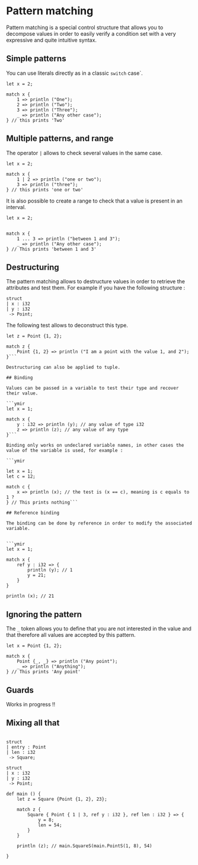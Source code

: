 # Pattern matching

Pattern matching is a special control structure that allows you to
decompose values in order to easily verify a condition set with a very
expressive and quite intuitive syntax.

## Simple patterns 

You can use literals directly as in a classic `switch` case`.

```ymir
let x = 2;

match x {
	1 => println ("One");
	2 => println ("Two"); 
	3 => println ("Three");
	_ => println ("Any other case");
} // this prints 'Two'
```

## Multiple patterns, and range 

The operator `|` allows to check several values in the same case.

```ymir
let x = 2;

match x {
	1 | 2 => println ("one or two");
	3 => println ("three");
} // this prints 'one or two'
```

It is also possible to create a range to check that a value is present in an interval.

```ymir
let x = 2;


match x {
	1 ... 3 => println ("between 1 and 3");
	_ => println ("Any other case"); 
} // This prints 'between 1 and 3'
```

## Destructuring 

The pattern matching allows to destructure values in order to retrieve the attributes and test them.
For example if you have the following structure : 

```ymir
struct 
| x : i32
| y : i32
 -> Point;
```

The following test allows to deconstruct this type.

```ymir
let z = Point {1, 2};

match z {
	Point {1, 2} => println ("I am a point with the value 1, and 2");
}```

Destructuring can also be applied to tuple.

## Binding

Values can be passed in a variable to test their type and recover their value.

```ymir
let x = 1; 

match x {
	y : i32 => println (y); // any value of type i32
	z => println (z); // any value of any type
}```

Binding only works on undeclared variable names, in other cases the value of the variable is used, for example : 

```ymir

let x = 1;
let c = 12;

match c {
	x => println (x); // the test is (x == c), meaning is c equals to 1 ?
} // This prints nothing```

## Reference binding

The binding can be done by reference in order to modify the associated variable.


```ymir
let x = 1;

match x {
	ref y : i32 => {
		println (y); // 1
		y = 21;
	}
}

println (x); // 21
```

## Ignoring the pattern 

The `_` token allows you to define that you are not interested in the value and that therefore all values are accepted by this pattern.

```ymir
let x = Point {1, 2};

match x {
	Point {_, _} => println ("Any point");
	_ => println ("Anything");
} // This prints 'Any point'
```

## Guards

Works in progress !! 

## Mixing all that 

```ymir

struct
| entry : Point
| len : i32
 -> Square;

struct
| x : i32
| y : i32
 -> Point;

def main () {
    let z = Square {Point {1, 2}, 23};

    match z {
        Square { Point { 1 | 3, ref y : i32 }, ref len : i32 } => {
            y = 8;
            len = 54;
        }
    }
    
    println (z); // main.SquareS(main.PointS(1, 8), 54)
    
}
```
